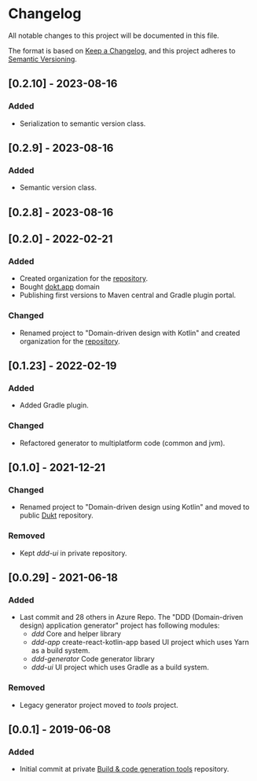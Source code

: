 # Changelog
All notable changes to this project will be documented in this file.

The format is based on [Keep a Changelog](https://keepachangelog.com/en/1.0.0/),
and this project adheres to [Semantic Versioning](https://semver.org/spec/v2.0.0.html).

## [0.2.10] - 2023-08-16
### Added
- Serialization to semantic version class.

## [0.2.9] - 2023-08-16
### Added
- Semantic version class.

## [0.2.8] - 2023-08-16

## [0.2.0] - 2022-02-21
### Added
- Created organization for the [repository](https://github.com/dokt/dokt).
- Bought [dokt.app](https://dokt.app) domain
- Publishing first versions to Maven central and Gradle plugin portal.

### Changed
- Renamed project to "Domain-driven design with Kotlin" and created organization for the [repository](https://github.com/dokt/dokt).

## [0.1.23] - 2022-02-19
### Added
- Added Gradle plugin.

### Changed
- Refactored generator to multiplatform code (common and jvm).

## [0.1.0] - 2021-12-21
### Changed
- Renamed project to "Domain-driven design using Kotlin" and moved to public [Dukt](https://github.com/jpink/dukt) repository.

### Removed
- Kept *ddd-ui* in private repository.

## [0.0.29] - 2021-06-18
### Added
- Last commit and 28 others in Azure Repo. The "DDD (Domain-driven design) application generator" project has following modules:
  - *ddd* Core and helper library
  - *ddd-app* create-react-kotlin-app based UI project which uses Yarn as a build system.
  - *ddd-generator* Code generator library
  - *ddd-ui* UI project which uses Gradle as a build system.

### Removed
- Legacy generator project moved to *tools* project.

## [0.0.1] - 2019-06-08
### Added
- Initial commit at private [Build & code generation tools](https://dev.azure.com/papinkivi/_git/tools) repository.

